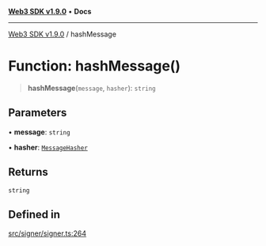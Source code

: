 [**Web3 SDK v1.9.0**](../README.md) • **Docs**

***

[Web3 SDK v1.9.0](../globals.md) / hashMessage

# Function: hashMessage()

> **hashMessage**(`message`, `hasher`): `string`

## Parameters

• **message**: `string`

• **hasher**: [`MessageHasher`](../type-aliases/MessageHasher.md)

## Returns

`string`

## Defined in

[src/signer/signer.ts:264](https://github.com/Mystic-Nayy/alephium-web3/blob/c1afd789a197ce5fe21f08c2965942090157c33d/packages/web3/src/signer/signer.ts#L264)
